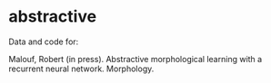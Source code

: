 # abstractive

Data and code for:

  Malouf, Robert (in press).  Abstractive morphological learning with a recurrent neural network.  Morphology.
  
